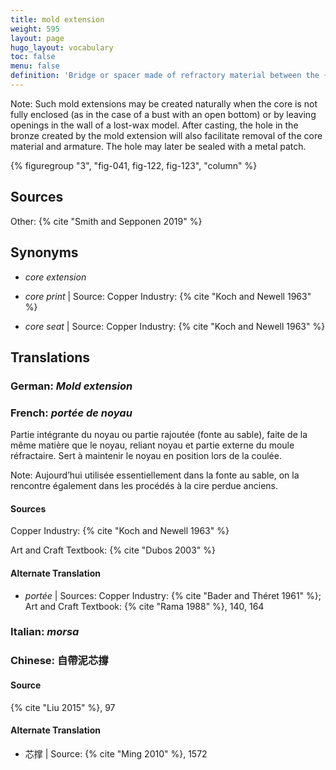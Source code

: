 ```yaml
---
title: mold extension
weight: 595
layout: page
hugo_layout: vocabulary
toc: false
menu: false
definition: 'Bridge or spacer made of refractory material between the {% def "core" %} and the outer mold. It serves a double function as {% def "core support" %} while also providing better air flow into the core to aid in its drying before the bronze is poured.'
---
```


<div class="backmatter">
Note: Such mold extensions may be created naturally when the core is not fully enclosed (as in the case of a bust with an open bottom) or by leaving openings in the wall of a lost-wax model. After casting, the hole in the bronze created by the mold extension will also facilitate removal of the core material and armature. The hole may later be sealed with a metal patch.
</div>

{% figuregroup "3", "fig-041, fig-122, fig-123", "column" %}

## Sources

Other: {% cite "Smith and Sepponen 2019" %}

## Synonyms

- *core extension*

- *core print* | Source: Copper Industry: {% cite "Koch and Newell 1963" %}

- *core seat* | Source: Copper Industry: {% cite "Koch and Newell 1963" %}

## Translations

<div class="accordion">

### **German**: *Mold extension*

### **French**: *portée de noyau*

Partie intégrante du noyau ou partie rajoutée (fonte au sable), faite de la même matière que le noyau, reliant noyau et partie externe du moule réfractaire. Sert à maintenir le noyau en position lors de la coulée.

<div class="backmatter">
Note: Aujourd’hui utilisée essentiellement dans la fonte au sable, on la rencontre également dans les procédés à la cire perdue anciens.
</div>

#### Sources

Copper Industry: {% cite "Koch and Newell 1963" %}

Art and Craft Textbook: {% cite "Dubos 2003" %}

#### Alternate Translation

- *portée* | Sources: Copper Industry: {% cite "Bader and Théret 1961" %}; Art and Craft Textbook: {% cite "Rama 1988" %}, 140, 164

### **Italian**: *morsa*

### **Chinese**: 自帶泥芯撐

#### Source

{% cite "Liu 2015" %}, 97

#### Alternate Translation

- 芯撑 | Source: {% cite "Ming 2010" %}, 1572

</div>
